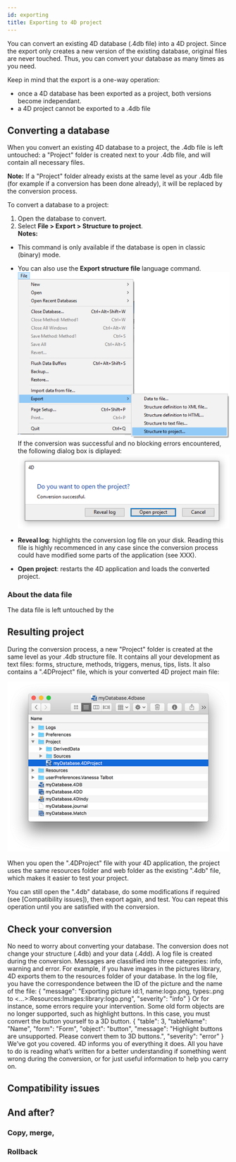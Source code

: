 ```yaml
---
id: exporting
title: Exporting to 4D project 
---
```


You can convert an existing 4D database (.4db file) into a 4D project. Since the export only creates a new version of the existing database, original files are never touched. Thus, you can convert your database as many times as you need.

Keep in mind that the export is a one-way operation:

- once a 4D database has been exported as a project, both versions become independant. 
- a 4D project cannot be exported to a .4db file


## Converting a database

When you convert an existing 4D database to a project, the .4db file is left untouched: a "Project" folder is created next to your .4db file, and will contain all necessary files.

**Note:** If a "Project" folder already exists at the same level as your .4db file (for example if a conversion has been done already), it will be replaced by the conversion process. 

To convert a database to a project:

1. Open the database to convert.
2. Select **File > Export > Structure to project**.  
**Notes:**   
- This command is only available if the database is open in classic (binary) mode.
- You can also use the **Export structure file** language command.
![](../assets/en/exportProj.png)
If the conversion was successful and no blocking errors encountered, the following dialog box is diplayed:
![](../assets/en/exportProj2.png)

- **Reveal log**: highlights the conversion log file on your disk. Reading this file is highly recommenced in any case since the conversion process could have modified some parts of the application (see XXX).
- **Open project**: restarts the 4D application and loads the converted project. 

### About the data file

The data file is left untouched by the

## Resulting project

During the conversion process, a new "Project" folder is created at the same level as your .4db structure file. It contains all your development as text files: forms, structure, methods, triggers, menus, tips, lists. It also contains a ".4DProject" file, which is your converted 4D project main file:

![](../assets/en/exportProj3.png)

When you open the "<name>.4DProject" file with your 4D application, the project uses the same resources folder and web folder as the existing "<name>.4db" file, which makes it easier to test your project.

You can still open the "<name>.4db" database, do some modifications if required (see [Compatibility issues]), then export again, and test. You can repeat this operation until you are satisfied with the conversion.

## Check your conversion

No need to worry about converting your database. The conversion does not change your structure (.4db) and your data (.4dd). A log file is created during the conversion. Messages are classified into three categories: info, warning and error.
For example, if you have images in the pictures library, 4D exports them to the resources folder of your database. In the log file, you have the correspondence between the ID of the picture and the name of the file:
{
   "message": "Exporting picture id:1, name:logo.png, types:.png to <...>:Resources:Images:library:logo.png",
   "severity": "info"
}
Or for instance, some errors require your intervention. Some old form objects are no longer supported, such as highlight buttons. In this case, you must convert the button yourself to a 3D button.
{
   "table": 3,
   "tableName": "Name",
   "form": "Form",
   "object": "button",
   "message": "Highlight buttons are unsupported. Please convert them to 3D buttons.",
   "severity": "error"
}
We’ve got you covered. 4D informs you of everything it does. All you have to do is reading what’s written for a better understanding if something went wrong during the conversion, or for just useful information to help you carry on.


## Compatibility issues

## And after?
### Copy, merge, 
### Rollback
